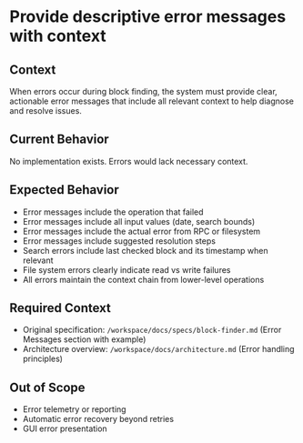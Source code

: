 # Provide descriptive error messages with context

## Context

When errors occur during block finding, the system must provide clear, actionable error messages that include all relevant context to help diagnose and resolve issues.

## Current Behavior

No implementation exists. Errors would lack necessary context.

## Expected Behavior

- Error messages include the operation that failed
- Error messages include all input values (date, search bounds)
- Error messages include the actual error from RPC or filesystem
- Error messages include suggested resolution steps
- Search errors include last checked block and its timestamp when relevant
- File system errors clearly indicate read vs write failures
- All errors maintain the context chain from lower-level operations

## Required Context

- Original specification: `/workspace/docs/specs/block-finder.md` (Error Messages section with example)
- Architecture overview: `/workspace/docs/architecture.md` (Error handling principles)

## Out of Scope

- Error telemetry or reporting
- Automatic error recovery beyond retries
- GUI error presentation
